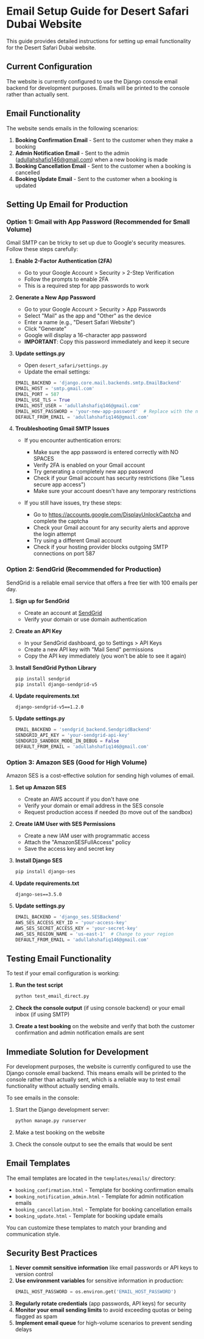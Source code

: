 # Email Setup Guide for Desert Safari Dubai Website

This guide provides detailed instructions for setting up email functionality for the Desert Safari Dubai website.

## Current Configuration

The website is currently configured to use the Django console email backend for development purposes. Emails will be printed to the console rather than actually sent.

## Email Functionality

The website sends emails in the following scenarios:

1. **Booking Confirmation Email** - Sent to the customer when they make a booking
2. **Admin Notification Email** - Sent to the admin (adullahshafiq146@gmail.com) when a new booking is made
3. **Booking Cancellation Email** - Sent to the customer when a booking is cancelled
4. **Booking Update Email** - Sent to the customer when a booking is updated

## Setting Up Email for Production

### Option 1: Gmail with App Password (Recommended for Small Volume)

Gmail SMTP can be tricky to set up due to Google's security measures. Follow these steps carefully:

1. **Enable 2-Factor Authentication (2FA)**
   - Go to your Google Account > Security > 2-Step Verification
   - Follow the prompts to enable 2FA
   - This is a required step for app passwords to work

2. **Generate a New App Password**
   - Go to your Google Account > Security > App Passwords
   - Select "Mail" as the app and "Other" as the device
   - Enter a name (e.g., "Desert Safari Website")
   - Click "Generate"
   - Google will display a 16-character app password
   - **IMPORTANT**: Copy this password immediately and keep it secure

3. **Update settings.py**
   - Open `desert_safari/settings.py`
   - Update the email settings:
   ```python
   EMAIL_BACKEND = 'django.core.mail.backends.smtp.EmailBackend'
   EMAIL_HOST = 'smtp.gmail.com'
   EMAIL_PORT = 587
   EMAIL_USE_TLS = True
   EMAIL_HOST_USER = 'adullahshafiq146@gmail.com'
   EMAIL_HOST_PASSWORD = 'your-new-app-password'  # Replace with the newly generated app password (no spaces)
   DEFAULT_FROM_EMAIL = 'adullahshafiq146@gmail.com'
   ```

4. **Troubleshooting Gmail SMTP Issues**
   - If you encounter authentication errors:
     - Make sure the app password is entered correctly with NO SPACES
     - Verify 2FA is enabled on your Gmail account
     - Try generating a completely new app password
     - Check if your Gmail account has security restrictions (like "Less secure app access")
     - Make sure your account doesn't have any temporary restrictions
   
   - If you still have issues, try these steps:
     - Go to https://accounts.google.com/DisplayUnlockCaptcha and complete the captcha
     - Check your Gmail account for any security alerts and approve the login attempt
     - Try using a different Gmail account
     - Check if your hosting provider blocks outgoing SMTP connections on port 587

### Option 2: SendGrid (Recommended for Production)

SendGrid is a reliable email service that offers a free tier with 100 emails per day.

1. **Sign up for SendGrid**
   - Create an account at [SendGrid](https://sendgrid.com/)
   - Verify your domain or use domain authentication

2. **Create an API Key**
   - In your SendGrid dashboard, go to Settings > API Keys
   - Create a new API key with "Mail Send" permissions
   - Copy the API key immediately (you won't be able to see it again)

3. **Install SendGrid Python Library**
   ```bash
   pip install sendgrid
   pip install django-sendgrid-v5
   ```

4. **Update requirements.txt**
   ```
   django-sendgrid-v5==1.2.0
   ```

5. **Update settings.py**
   ```python
   EMAIL_BACKEND = 'sendgrid_backend.SendgridBackend'
   SENDGRID_API_KEY = 'your-sendgrid-api-key'
   SENDGRID_SANDBOX_MODE_IN_DEBUG = False
   DEFAULT_FROM_EMAIL = 'adullahshafiq146@gmail.com'
   ```

### Option 3: Amazon SES (Good for High Volume)

Amazon SES is a cost-effective solution for sending high volumes of email.

1. **Set up Amazon SES**
   - Create an AWS account if you don't have one
   - Verify your domain or email address in the SES console
   - Request production access if needed (to move out of the sandbox)

2. **Create IAM User with SES Permissions**
   - Create a new IAM user with programmatic access
   - Attach the "AmazonSESFullAccess" policy
   - Save the access key and secret key

3. **Install Django SES**
   ```bash
   pip install django-ses
   ```

4. **Update requirements.txt**
   ```
   django-ses==3.5.0
   ```

5. **Update settings.py**
   ```python
   EMAIL_BACKEND = 'django_ses.SESBackend'
   AWS_SES_ACCESS_KEY_ID = 'your-access-key'
   AWS_SES_SECRET_ACCESS_KEY = 'your-secret-key'
   AWS_SES_REGION_NAME = 'us-east-1'  # Change to your region
   DEFAULT_FROM_EMAIL = 'adullahshafiq146@gmail.com'
   ```

## Testing Email Functionality

To test if your email configuration is working:

1. **Run the test script**
   ```bash
   python test_email_direct.py
   ```

2. **Check the console output** (if using console backend) or your email inbox (if using SMTP)

3. **Create a test booking** on the website and verify that both the customer confirmation and admin notification emails are sent

## Immediate Solution for Development

For development purposes, the website is currently configured to use the Django console email backend. This means emails will be printed to the console rather than actually sent, which is a reliable way to test email functionality without actually sending emails.

To see emails in the console:

1. Start the Django development server:
   ```bash
   python manage.py runserver
   ```

2. Make a test booking on the website

3. Check the console output to see the emails that would be sent

## Email Templates

The email templates are located in the `templates/emails/` directory:

- `booking_confirmation.html` - Template for booking confirmation emails
- `booking_notification_admin.html` - Template for admin notification emails
- `booking_cancellation.html` - Template for booking cancellation emails
- `booking_update.html` - Template for booking update emails

You can customize these templates to match your branding and communication style.

## Security Best Practices

1. **Never commit sensitive information** like email passwords or API keys to version control
2. **Use environment variables** for sensitive information in production:
   ```python
   EMAIL_HOST_PASSWORD = os.environ.get('EMAIL_HOST_PASSWORD')
   ```
3. **Regularly rotate credentials** (app passwords, API keys) for security
4. **Monitor your email sending limits** to avoid exceeding quotas or being flagged as spam
5. **Implement email queue** for high-volume scenarios to prevent sending delays 